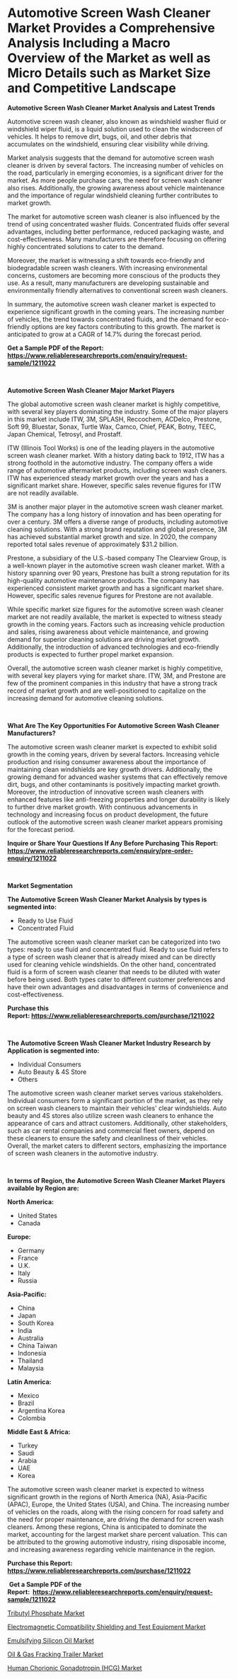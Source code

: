 <p><h1>Automotive Screen Wash Cleaner Market Provides a Comprehensive Analysis Including a Macro Overview of the Market as well as Micro Details such as Market Size and Competitive Landscape</h1></p><p><strong>Automotive Screen Wash Cleaner Market Analysis and Latest Trends</strong></p>
<p><p>Automotive screen wash cleaner, also known as windshield washer fluid or windshield wiper fluid, is a liquid solution used to clean the windscreen of vehicles. It helps to remove dirt, bugs, oil, and other debris that accumulates on the windshield, ensuring clear visibility while driving.</p><p>Market analysis suggests that the demand for automotive screen wash cleaner is driven by several factors. The increasing number of vehicles on the road, particularly in emerging economies, is a significant driver for the market. As more people purchase cars, the need for screen wash cleaner also rises. Additionally, the growing awareness about vehicle maintenance and the importance of regular windshield cleaning further contributes to market growth.</p><p>The market for automotive screen wash cleaner is also influenced by the trend of using concentrated washer fluids. Concentrated fluids offer several advantages, including better performance, reduced packaging waste, and cost-effectiveness. Many manufacturers are therefore focusing on offering highly concentrated solutions to cater to the demand.</p><p>Moreover, the market is witnessing a shift towards eco-friendly and biodegradable screen wash cleaners. With increasing environmental concerns, customers are becoming more conscious of the products they use. As a result, many manufacturers are developing sustainable and environmentally friendly alternatives to conventional screen wash cleaners.</p><p>In summary, the automotive screen wash cleaner market is expected to experience significant growth in the coming years. The increasing number of vehicles, the trend towards concentrated fluids, and the demand for eco-friendly options are key factors contributing to this growth. The market is anticipated to grow at a CAGR of 14.7% during the forecast period.</p></p>
<p><strong>Get a Sample PDF of the Report:&nbsp; <a href="https://www.reliableresearchreports.com/enquiry/request-sample/1211022">https://www.reliableresearchreports.com/enquiry/request-sample/1211022</a></strong></p>
<p>&nbsp;</p>
<p><strong>Automotive Screen Wash Cleaner Major Market Players</strong></p>
<p><p>The global automotive screen wash cleaner market is highly competitive, with several key players dominating the industry. Some of the major players in this market include ITW, 3M, SPLASH, Reccochem, ACDelco, Prestone, Soft 99, Bluestar, Sonax, Turtle Wax, Camco, Chief, PEAK, Botny, TEEC, Japan Chemical, Tetrosyl, and Prostaff.</p><p>ITW (Illinois Tool Works) is one of the leading players in the automotive screen wash cleaner market. With a history dating back to 1912, ITW has a strong foothold in the automotive industry. The company offers a wide range of automotive aftermarket products, including screen wash cleaners. ITW has experienced steady market growth over the years and has a significant market share. However, specific sales revenue figures for ITW are not readily available.</p><p>3M is another major player in the automotive screen wash cleaner market. The company has a long history of innovation and has been operating for over a century. 3M offers a diverse range of products, including automotive cleaning solutions. With a strong brand reputation and global presence, 3M has achieved substantial market growth and size. In 2020, the company reported total sales revenue of approximately $31.2 billion.</p><p>Prestone, a subsidiary of the U.S.-based company The Clearview Group, is a well-known player in the automotive screen wash cleaner market. With a history spanning over 90 years, Prestone has built a strong reputation for its high-quality automotive maintenance products. The company has experienced consistent market growth and has a significant market share. However, specific sales revenue figures for Prestone are not available.</p><p>While specific market size figures for the automotive screen wash cleaner market are not readily available, the market is expected to witness steady growth in the coming years. Factors such as increasing vehicle production and sales, rising awareness about vehicle maintenance, and growing demand for superior cleaning solutions are driving market growth. Additionally, the introduction of advanced technologies and eco-friendly products is expected to further propel market expansion.</p><p>Overall, the automotive screen wash cleaner market is highly competitive, with several key players vying for market share. ITW, 3M, and Prestone are few of the prominent companies in this industry that have a strong track record of market growth and are well-positioned to capitalize on the increasing demand for automotive cleaning solutions.</p></p>
<p>&nbsp;</p>
<p><strong>What Are The Key Opportunities For Automotive Screen Wash Cleaner Manufacturers?</strong></p>
<p><p>The automotive screen wash cleaner market is expected to exhibit solid growth in the coming years, driven by several factors. Increasing vehicle production and rising consumer awareness about the importance of maintaining clean windshields are key growth drivers. Additionally, the growing demand for advanced washer systems that can effectively remove dirt, bugs, and other contaminants is positively impacting market growth. Moreover, the introduction of innovative screen wash cleaners with enhanced features like anti-freezing properties and longer durability is likely to further drive market growth. With continuous advancements in technology and increasing focus on product development, the future outlook of the automotive screen wash cleaner market appears promising for the forecast period.</p></p>
<p><strong>Inquire or Share Your Questions If Any Before Purchasing This Report: <a href="https://www.reliableresearchreports.com/enquiry/pre-order-enquiry/1211022">https://www.reliableresearchreports.com/enquiry/pre-order-enquiry/1211022</a></strong></p>
<p>&nbsp;</p>
<p><strong>Market Segmentation</strong></p>
<p><strong>The Automotive Screen Wash Cleaner Market Analysis by types is segmented into:</strong></p>
<p><ul><li>Ready to Use Fluid</li><li>Concentrated Fluid</li></ul></p>
<p><p>The automotive screen wash cleaner market can be categorized into two types: ready to use fluid and concentrated fluid. Ready to use fluid refers to a type of screen wash cleaner that is already mixed and can be directly used for cleaning vehicle windshields. On the other hand, concentrated fluid is a form of screen wash cleaner that needs to be diluted with water before being used. Both types cater to different customer preferences and have their own advantages and disadvantages in terms of convenience and cost-effectiveness.</p></p>
<p><strong>Purchase this Report:&nbsp;<a href="https://www.reliableresearchreports.com/purchase/1211022">https://www.reliableresearchreports.com/purchase/1211022</a></strong></p>
<p>&nbsp;</p>
<p><strong>The Automotive Screen Wash Cleaner Market Industry Research by Application is segmented into:</strong></p>
<p><ul><li>Individual Consumers</li><li>Auto Beauty & 4S Store</li><li>Others</li></ul></p>
<p><p>The automotive screen wash cleaner market serves various stakeholders. Individual consumers form a significant portion of the market, as they rely on screen wash cleaners to maintain their vehicles' clear windshields. Auto beauty and 4S stores also utilize screen wash cleaners to enhance the appearance of cars and attract customers. Additionally, other stakeholders, such as car rental companies and commercial fleet owners, depend on these cleaners to ensure the safety and cleanliness of their vehicles. Overall, the market caters to different sectors, emphasizing the importance of screen wash cleaners in the automotive industry.</p></p>
<p>&nbsp;</p>
<p><strong>In terms of Region, the Automotive Screen Wash Cleaner Market Players available by Region are:</strong></p>
<p>
    <p> <strong> North America: </strong>
        <ul>
            <li>United States</li>
            <li>Canada</li>
        </ul>
        </p> 
    <p> <strong> Europe: </strong>
        <ul>
            <li>Germany</li>
            <li>France</li>
            <li>U.K.</li>
            <li>Italy</li>
            <li>Russia</li>
        </ul>
        </p> 
    <p> <strong> Asia-Pacific: </strong>
        <ul>
            <li>China</li>
            <li>Japan</li>
            <li>South Korea</li>
            <li>India</li>
            <li>Australia</li>
            <li>China Taiwan</li>
            <li>Indonesia</li>
            <li>Thailand</li>
            <li>Malaysia</li>
        </ul>
        </p> 
    <p> <strong> Latin America: </strong>
        <ul>
            <li>Mexico</li>
            <li>Brazil</li>
            <li>Argentina Korea</li>
            <li>Colombia</li>
        </ul>
        </p> 
    <p> <strong> Middle East & Africa: </strong>
        <ul>
            <li>Turkey</li>
            <li>Saudi</li>
            <li>Arabia</li>
            <li>UAE</li>
            <li>Korea</li>
        </ul>
    </p>
    </p>
<p><p>The automotive screen wash cleaner market is expected to witness significant growth in the regions of North America (NA), Asia-Pacific (APAC), Europe, the United States (USA), and China. The increasing number of vehicles on the roads, along with the rising concern for road safety and the need for proper maintenance, are driving the demand for screen wash cleaners. Among these regions, China is anticipated to dominate the market, accounting for the largest market share percent valuation. This can be attributed to the growing automotive industry, rising disposable income, and increasing awareness regarding vehicle maintenance in the region.</p></p>
<p><strong>Purchase this Report: <a href="https://www.reliableresearchreports.com/purchase/1211022">https://www.reliableresearchreports.com/purchase/1211022</a></strong></p>
<p>&nbsp;<strong>Get a Sample PDF of the Report:&nbsp;&nbsp;<a href="https://www.reliableresearchreports.com/enquiry/request-sample/1211022">https://www.reliableresearchreports.com/enquiry/request-sample/1211022</a></strong></p>
<p><strong></strong></p>
<p><p><a href="https://medium.com/@vidyap2912/tributyl-phosphate-market-size-growth-forecast-2023-2030-11539a5b0e86">Tributyl Phosphate Market</a></p><p><a href="https://www.linkedin.com/pulse/electromagnetic-compatibility-shielding-test-equipment-1c/">Electromagnetic Compatibility Shielding and Test Equipment Market</a></p><p><a href="https://medium.com/@v27092023/emulsifying-silicon-oil-market-size-growth-forecast-2023-2030-0c359390e36b">Emulsifying Silicon Oil Market</a></p><p><a href="https://www.linkedin.com/pulse/decoding-oil-amp-gas-fracking-trailer-market/">Oil & Gas Fracking Trailer Market</a></p><p><a href="https://www.linkedin.com/pulse/decoding-human-chorionic-gonadotropin-hcg-market-deep-dive/">Human Chorionic Gonadotropin (HCG) Market</a></p></p>